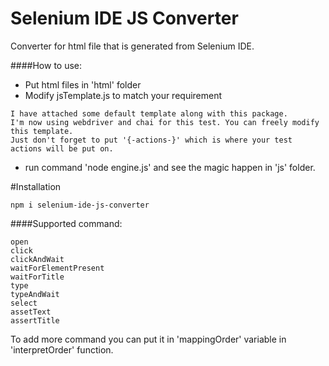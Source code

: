 # Selenium IDE JS Converter
Converter for html file that is generated from Selenium IDE.


####How to use:
- Put html files in 'html' folder
- Modify jsTemplate.js to match your requirement

```
I have attached some default template along with this package. 
I'm now using webdriver and chai for this test. You can freely modify this template.
Just don't forget to put '{-actions-}' which is where your test actions will be put on.
```

- run command 'node engine.js' and see the magic happen in 'js' folder.


#Installation
```
npm i selenium-ide-js-converter
```

####Supported command:
```
open
click
clickAndWait
waitForElementPresent
waitForTitle
type
typeAndWait
select
assetText
assertTitle
```

To add more command you can put it in 'mappingOrder' variable in 'interpretOrder' function.

